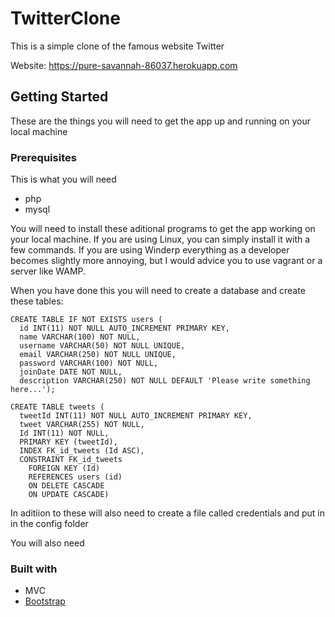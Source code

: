 # TwitterClone

This is a simple clone of the famous website Twitter

Website: <https://pure-savannah-86037.herokuapp.com>

## Getting Started

These are the things you will need to get the app up and running on your local machine

### Prerequisites
This is what you will need

* php
* mysql

You will need to install these aditional programs to get the app working on your local machine. If you are using Linux, you can simply install it with a few commands. If you are using Winderp everything as a developer becomes slightly more annoying, but I would advice you to use vagrant or a server like WAMP.

When you have done this you will need to create a database and create these tables:

```mysql
CREATE TABLE IF NOT EXISTS users (
  id INT(11) NOT NULL AUTO_INCREMENT PRIMARY KEY,
  name VARCHAR(100) NOT NULL,
  username VARCHAR(50) NOT NULL UNIQUE,
  email VARCHAR(250) NOT NULL UNIQUE,
  password VARCHAR(100) NOT NULL,
  joinDate DATE NOT NULL,
  description VARCHAR(250) NOT NULL DEFAULT 'Please write something here...');

CREATE TABLE tweets (
  tweetId INT(11) NOT NULL AUTO_INCREMENT PRIMARY KEY,
  tweet VARCHAR(255) NOT NULL,
  Id INT(11) NOT NULL,
  PRIMARY KEY (tweetId),
  INDEX FK_id_tweets (Id ASC),
  CONSTRAINT FK_id_tweets
    FOREIGN KEY (Id)
    REFERENCES users (id)
    ON DELETE CASCADE
    ON UPDATE CASCADE)
```
In aditiion to these will also need to create a file called credentials and put in in the config folder

You will also need

### Built with
* MVC
* [Bootstrap](https://getbootstrap.com/)